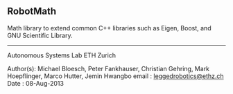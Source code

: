 RobotMath
-----------------------------------------------------------------
Math library to extend common C++ libraries such as Eigen, Boost, 
and GNU Scientific Library.

-----------------------------------------------------------------
Autonomous Systems Lab
ETH Zurich

Author(s): Michael Bloesch, Peter Fankhauser, Christian Gehring, 
           Mark Hoepflinger, Marco Hutter, Jemin Hwangbo
email    : leggedrobotics@ethz.ch
Date     : 08-Aug-2013

